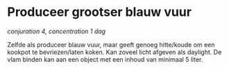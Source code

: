 # Produceer grootser blauw vuur

_conjuration 4, concentration 1 dag_

Zelfde als produceer blauw vuur, maar geeft genoeg hitte/koude om een kookpot te bevriezen/laten koken.
Kan zoveel licht afgeven als daylight.
De vlam binden kan aan een object met een inhoud van minimaal 5 liter.
